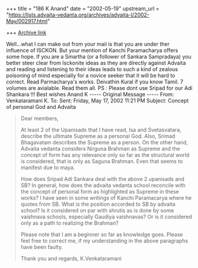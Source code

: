 +++
title = "186 K Anand"
date = "2002-05-19"
upstream_url = "https://lists.advaita-vedanta.org/archives/advaita-l/2002-May/002917.html"

+++
[Archive link](https://lists.advaita-vedanta.org/archives/advaita-l/2002-May/002917.html)

Well...what I can make out from your mail is that you are under ther
influence of ISCKON. But your mention of Kanchi Paramacharya offers some
hope. If you are a Smartha (or a follower of Sankara Sampradaya) you better
steer clear from Isckonite ideas as they are directly against Advaita and
reading and listening to their ideas leads to such a kind of zealous
poisoning of mind especially for a novice seeker that it will be hard to
correct.
Read Parmacharya's works. Deivathin Kural if you know Tamil. 7 volumes are
avialable. Read them all.
PS  : Please dont use Sripad for our Adi Shankara !!!
Best wishes
Anand K
----- Original Message -----
From: Venkataramani K. <venkataramanik at AOL.COM>
To: <ADVAITA-L at LISTS.ADVAITA-VEDANTA.ORG>
Sent: Friday, May 17, 2002 11:21 PM
Subject: Concept of personal God and Advaita


> Dear members,
>
> At least 2 of the Upanisads that I have read, Isa and Svetasvatara,
> describe the ultimate Supreme as a personal God. Also, Srimad Bhagavatam
> describes the Supreme as a person. On the other hand, Advaita vedanta
> considers Nirguna Brahman as Supreme and the concept of form has any
> relevance only so far as the structural world is considered, that is only
> as Saguna Brahman. Even that seems to manifest due to maya.
>
> How does Sripad Adi Sankara deal with the above 2 upanisads and SB? In
> general, how does the advaita vedanta school reconcile with the concept of
> personal form as highlighted as Supreme in these works? I have seen in
some
> writings of Kanchi Paramacarya where he quotes from SB. What is the
> position accorded to SB by advaita school? Is it considered on par with
> shrutis as is done by some vaishnava schools, especially Gaudiya
> vaishnavas? Or is it considered only as a path to realizing the Brahman?
>
> Please note that I am a beginner so far as knowledge goes. Please feel
free
> to correct me, if my understanding in the above paragraphs have been
faulty.
>
> Thank you and regards,
> K.Venkataramani
>

